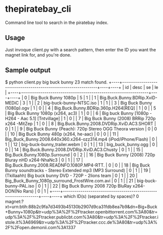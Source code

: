 thepiratebay_cli
================

Command line tool to search in the piratebay index.

Usage
-----

Just invoque client.py with a search pattern, then enter the ID you want 
the magnet link for, and you're done.

Sample output
-------------

$ python client.py big buck bunny
23 match found.
+----+-----------------------------------------------------------------+----+----+
| id |                               desc                              | se | le |
+----+-----------------------------------------------------------------+----+----+
| 0  |                       Big Buck Bunny 1080p                      | 5  | 1  |
| 1  |                 Big.Buck.Bunny.BDRip.XviD-MEDiC                 | 3  | 1  |
| 2  |                     big-buck-bunny-NTSC.iso                     | 1  | 1  |
| 3  |                    Big Buck Bunny (1080p).ogv                   | 1  | 0  |
| 4  |               Big.Buck.Bunny.BDRip.360p.H264[REQ]               | 1  | 0  |
| 5  |                 Big Buck Bunny 1080p (x264, ac3)                | 1  | 0  |
| 6  |       Big buck Bunny [1080p - H264 - Aac 5.1] [Tntvillage]      | 1  | 0  |
| 7  |          Big Buck Bunny (2008) BRRip 720p x264 -MitZep          | 1  | 0  |
| 8  |            Big.Buck.Bunny.2008.DVDRip.XviD.AC3.SHORT            | 0  | 1  |
| 9  |      Big Buck Bunny (Peach): 720p Stereo OGG Theora version     | 0  | 0  |
| 10 |                Big Buck Bunny 480p (x264, he-aac)               | 0  | 0  |
| 11 | Big_Buck_Bunny.2008.640x360.x264-ozz314.mp4 (iPod/iPhone/Flash) | 0  | 1  |
| 12 |                   big-buck-bunny_trailer.webm                   | 0  | 1  |
| 13 |                        big_buck_bunny.ogg                       | 0  | 0  |
| 14 |            Big.Buck.Bunny.2008.DVDRip.XviD.AC3.Chusty           | 0  | 1  |
| 15 |                  Big.Buck.Bunny.1080p.Surround                  | 0  | 2  |
| 16 |        Big Buck Bunny (2008) 720p Bluray nHD x264-NhaNc3        | 0  | 1  |
| 17 |            Big.Buck.Bunny.2008.READNFO.1080P.MP4-RTT.           | 0  | 0  |
| 18 | Big Buck Bunny soundtracks - Stereo Extended mp3 (MP3 Surround) | 0  | 1  |
| 19 |       (Tkillaahh) Big buck bunny DVD - 720P - 2lions team       | 0  | 1  |
| 20 |         Big_Buck_Bunny_1080p_surround_FrostWire.com.avi         | 0  | 1  |
| 21 |                      big-buck-bunny-PAL.iso                     | 0  | 1  |
| 22 |        Big Buck Bunny 2008 720p BluRay x264-DON(No Rars)        | 0  | 1  |
+----+-----------------------------------------------------------------+----+----+
which ID(s) (separated by spaces)? 0
magnet:?xt=urn:btih:88b2c9fa7d3493b45130b2907d9ca31fdb8ea7b9&dn=Big+Buck+Bunny+1080p&tr=udp%3A%2F%2Ftracker.openbittorrent.com%3A80&tr=udp%3A%2F%2Ftracker.publicbt.com%3A80&tr=udp%3A%2F%2Ftracker.istole.it%3A6969&tr=udp%3A%2F%2Ftracker.ccc.de%3A80&tr=udp%3A%2F%2Fopen.demonii.com%3A1337



